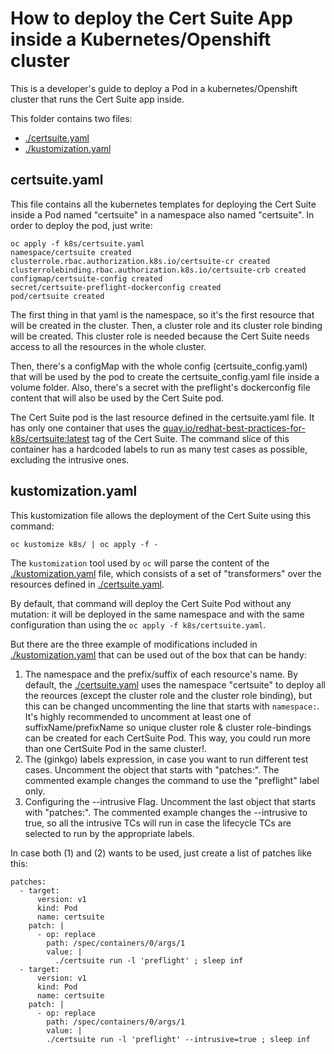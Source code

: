 <!-- markdownlint-disable line-length no-bare-urls no-emphasis-as-heading -->
# How to deploy the Cert Suite App inside a Kubernetes/Openshift cluster

This is a developer's guide to deploy a Pod in a kubernetes/Openshift cluster that runs the Cert Suite app inside.

This folder contains two files:

* [./certsuite.yaml](certsuite.yaml)
* [./kustomization.yaml](kustomization.yaml)

## certsuite.yaml

This file contains all the kubernetes templates for deploying the Cert Suite inside a Pod named "certsuite" in a namespace also named "certsuite". In order to deploy the pod, just write:

```console
oc apply -f k8s/certsuite.yaml
namespace/certsuite created
clusterrole.rbac.authorization.k8s.io/certsuite-cr created
clusterrolebinding.rbac.authorization.k8s.io/certsuite-crb created
configmap/certsuite-config created
secret/certsuite-preflight-dockerconfig created
pod/certsuite created
```

The first thing in that yaml is the namespace, so it's the first resource that will be created in the cluster. Then, a cluster role and its cluster role binding will be created. This cluster role is needed because the Cert Suite needs access to all the resources in the whole cluster.

Then, there's a configMap with the whole config (certsuite_config.yaml) that will be used by the pod to create the certsuite_config.yaml file inside a volume folder. Also, there's a secret with the preflight's dockerconfig file content that will also be used by the Cert Suite pod.

The Cert Suite pod is the last resource defined in the certsuite.yaml file. It has only one container that uses the [quay.io/redhat-best-practices-for-k8s/certsuite:latest](latest) tag of the Cert Suite. The command slice of this container has a hardcoded labels to run as many test cases as possible, excluding the intrusive ones.

## kustomization.yaml

This kustomization file allows the deployment of the Cert Suite using this command:

```console
oc kustomize k8s/ | oc apply -f -
```

The `kustomization` tool used by `oc` will parse the content of the [./kustomization.yaml](kustomization.yaml) file, which consists of a set of "transformers" over the resources defined in [./certsuite.yaml](certsuite.yaml).

By default, that command will deploy the Cert Suite Pod without any mutation: it will be deployed in the same namespace and with the same configuration than using the `oc apply -f k8s/certsuite.yaml`.

But there are the three example of modifications included in [./kustomization.yaml](kustomization.yaml) that can be used out of the box that can be handy:

1. The namespace and the prefix/suffix of each resource's name. By default, the [./certsuite.yaml](certsuite.yaml) uses the namespace "certsuite" to deploy all the reources (except the cluster role and the cluster role binding), but this can be changed uncommenting the line that starts with `namespace:`. It's highly recommended to uncomment at least one of suffixName/prefixName so unique cluster role & cluster role-bindings can be created for each CertSuite Pod. This way, you could run more than one CertSuite Pod in the same cluster!.
2. The (ginkgo) labels expression, in case you want to run different test cases. Uncomment the object that starts with "patches:". The commented example changes the command to use the "preflight" label only.
3. Configuring the --intrusive Flag. Uncomment the last object that starts with "patches:". The commented example changes the --intrusive to true, so all the intrusive TCs will run in case the lifecycle TCs are selected to run by the appropriate labels.

In case both (1) and (2) wants to be used, just create a list of patches like this:

```console
patches:
  - target:
      version: v1
      kind: Pod
      name: certsuite
    patch: |
      - op: replace
        path: /spec/containers/0/args/1
        value: |
          ./certsuite run -l 'preflight' ; sleep inf
  - target:
      version: v1
      kind: Pod
      name: certsuite
    patch: |
      - op: replace
        path: /spec/containers/0/args/1
        value: |
        ./certsuite run -l 'preflight' --intrusive=true ; sleep inf
```
